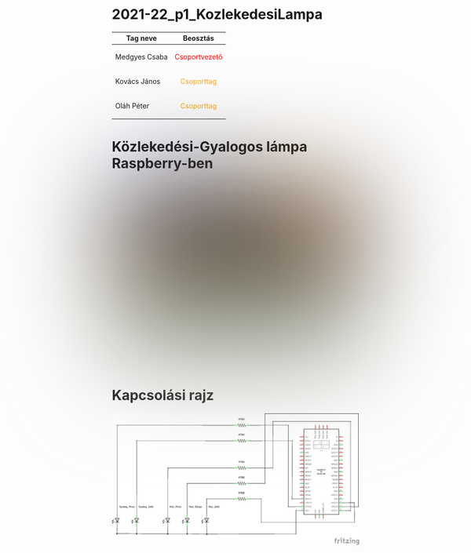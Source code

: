 # 2021-22_p1_KozlekedesiLampa

<style>
    .traffic
    {
        filter: blur(102px);
    }
</style>

| Tag neve   |      Beosztás      |
|----------|:-------------:|
| Medgyes Csaba |  <p style="color: red;">Csoportvezető</p> |
| Kovács János |   <p style="color: orange;">Csoporttag</p>   |
| Oláh Péter |     <p style="color: orange;">Csoporttag</p> |

# Közlekedési-Gyalogos lámpa Raspberry-ben
<div class="traffic">
    <img src="lights.png">
</div>

# Kapcsolási rajz
![Kapcsrajz]([Fritzing]/p1_2021-22_schem.png)